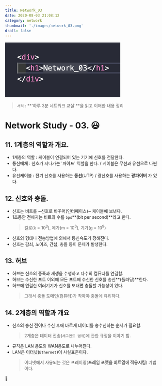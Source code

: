 ```yaml
---
title: Network_03
date: 2020-08-03 21:08:12
category: network
thumbnail: './images/network_03.png'
draft: false
---
```


![](./images/network_03.png)

> `서적` : **'하루 3분 네트워크 교실'**을 읽고 이해한 내용 정리

# Network Study - 03. 😃

## 11. 1계층의 역할과 개요.

- 1계층의 역할 : 케이블이 연결되어 있는 기기에 신호를 전달한다.
- 통신매체 : 신호가 지나가는 '파이프' 역할을 한다. / 케이블은 무선과 유선으로 나뉜다.
- 유선케이블 : 전기 신호를 사용하는 **동선**(UTP) / 광신호를 사용하는 **광파이버** 가 있다.

## 12. 신호와 충돌.

- 신호는 비트를 ~신호로 바꾸어(인터페이스)~ 케이블에 보낸다.
- 1초동안 전해지는 비트의 수를 `bps`**(bit per second)**라고 한다.
  > 킬로(k = $10^3$), 메가(m = $10^6$), 기가(g = $10^9$)
- 신호의 형태나 전송방법에 의해서 통신속도가 정해진다.
- 신호는 감쇠, 노이즈, 간섭, 총돌 등이 문제가 발생한다.

## 13. 허브

- 허브는 신호의 증폭과 재생을 수행하고 다수의 컴퓨터를 연결함.
- 허브는 수신한 포트 이외에 모든 포트에 수신한 신호를 송신**(플러딩)**한다.
- 허브에 연결한 여러기기가 신호를 보내면 충돌할 가능성이 있다.
  > 그래서 충돌 도메인(컴퓨터)가 작아야 충돌에 유리하다.

## 14. 2계층의 역할과 개요

- 신호의 송신 전이나 수신 후에 바르게 데이터를 송수신하는 순서가 필요함.
  > 2계층은 데이터 전송(`세그먼트 범위`)에 관한 규정을 이야기 함.
- 규칙은 LAN 용도와 WAN용도로 나누어진다.
- LAN은 이더넷(`Ethernet`)이 사실표준이다.
  > 이더넷에서 사용되는 것은 프레이밍(**프레임 포맷을 비트열에 적용시킴**) 기법이다.

👋

